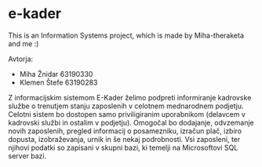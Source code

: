 # e-kader
This is an Information Systems project, which is made by Miha-theraketa and me :)

Avtorja:
  - Miha Žnidar 63190330
  - Klemen Štefe 63190283

Z informacijskim sistemom E-Kader želimo podpreti informiranje kadrovske službe o trenutjem stanju zaposlenih v celotnem mednarodnem podjetju.
Celotni sistem bo dostopen samo priviligiranim uporabnikom (delavcem v kadrovski službi in ostalim v podjetju).
Omogočal bo dodajanje, odvzemanje novih zaposlenih, pregled informacij o posamezniku, izračun plač, izbiro dopusta, izobraževanja, urnik in še nekaj podrobnosti.
Vsi zaposleni, ter njihovi podatki so zapisani v skupni bazi, ki temelji na Microsoftovi SQL server bazi.
